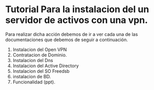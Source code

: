 # Tutorial Para la instalacion del un servidor de activos con una vpn.

Para realizar dicha acción debemos de ir a ver cada una de las documentaciones que debemos de seguir a continuación.

1. Instalacion del Open VPN
2. Contratacion de Dominio.
3. Instalacion del Dns
4. Instalacion del Active Directory
5. Instalacion del SO Freedsb
6. instalacion de BD.
7. Funcionalidad (ppt).

